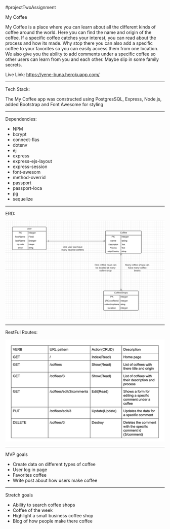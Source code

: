 #projectTwoAssignment

My Coffee 

My Coffee is a place where you can learn about all the different kinds of coffee around the world. Here you can find the name and origin of the coffee. If a specific coffee catches your interest,
you can read about the process and how its made. Why stop there you can also add a specific coffee to your favorites so you can easily access them from one location. We also give you the ability to add comments under a specific coffee so other users can learn from you and each other. Maybe slip in some family secrets. 

Live Link: https://yene-buna.herokuapp.com/
_________________________________________________________________________________________________________________________________________________________________________________________________________

Tech Stack:

The My Coffee app was constructed using PostgresSQL, Express, Node.js, added Bootstrap and Font Awesome for styling
_________________________________________________________________________________________________________________________________________________________________________________________________________

Dependencies:

* NPM
* bcrypt
* connect-flas
* dotenv
* ej
* express
* express-ejs-layout
* express-session
* font-awesom
* method-overrid
* passport
* passport-loca
* pg
* sequelize

_________________________________________________________________________________________________________________________________________________________________________________________________________
ERD:


![This is an image](imgReadMe/ERD.png)

_________________________________________________________________________________________________________________________________________________________________________________________________________
RestFul Routes:

![RESTFULROUTES](imgReadMe/RESTful.png)

_________________________________________________________________________________________________________________________________________________________________________________________________________

MVP goals 
* Create data on different types of coffee
* User log in page
* Favorites coffee 
* Write post about how users make coffee

 _________________________________________________________________________________________________________________________________________________________________________________________________________
Stretch goals 
* Ability to search coffee shops
* Coffee of the week
* Highlight a small business coffee shop
* Blog of how people make there coffee 